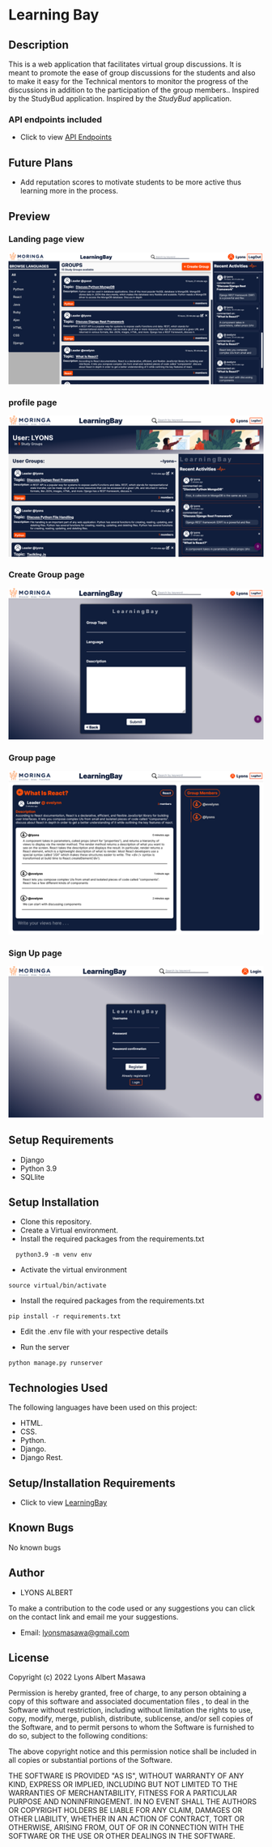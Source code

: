 # Learning Bay

## Description
This is a web application that facilitates virtual group discussions. It is meant to promote the ease of group discussions for the students  and also to make it easy for the Technical mentors to monitor the progress of the discussions in addition to the participation of the group members.. Inspired by the StudyBud application.
Inspired by the *StudyBud* application.

### API endpoints included
- Click to view <a target="_blank" href="https://learningbay.herokuapp.com/api/">API Endpoints</a>

## Future Plans
- Add reputation scores to motivate students to be more active thus learning more in the process.

## Preview
### Landing page view
<img src="preview/landing.png">

### profile page
<img src="preview/profile.png">

### Create Group page
<img src="preview/create.png">

### Group page
<img src="preview/group.png">

### Sign Up page
<img src="preview/signup.png">

## Setup Requirements

- Django 
- Python 3.9
- SQLlite

## Setup Installation

- Clone this repository.
- Create a Virtual environment.
- Install the required packages from the requirements.txt

```
  python3.9 -m venv env
```

- Activate the virtual environment

```
source virtual/bin/activate
```
- Install the required packages from the requirements.txt

``` 
pip install -r requirements.txt
```

- Edit the .env file with your respective details

- Run the server

```
python manage.py runserver
```

## Technologies Used

The following languages have been used on this project:

- HTML.
- CSS.
- Python.
- Django.
- Django Rest.

## Setup/Installation Requirements

- Click to view <a target="_blank" href="https://learningbay.herokuapp.com/">LearningBay</a>
 
## Known Bugs

No known bugs

## Author
- LYONS ALBERT

To make a contribution to the code used or any suggestions you can click on the contact link and email me your suggestions.

- Email: lyonsmasawa@gmail.com

## License

Copyright (c) 2022 Lyons Albert Masawa

Permission is hereby granted, free of charge, to any person obtaining a copy
of this software and associated documentation files , to deal
in the Software without restriction, including without limitation the rights
to use, copy, modify, merge, publish, distribute, sublicense, and/or sell
copies of the Software, and to permit persons to whom the Software is
furnished to do so, subject to the following conditions:

The above copyright notice and this permission notice shall be included in all
copies or substantial portions of the Software.

THE SOFTWARE IS PROVIDED "AS IS", WITHOUT WARRANTY OF ANY KIND, EXPRESS OR
IMPLIED, INCLUDING BUT NOT LIMITED TO THE WARRANTIES OF MERCHANTABILITY,
FITNESS FOR A PARTICULAR PURPOSE AND NONINFRINGEMENT. IN NO EVENT SHALL THE
AUTHORS OR COPYRIGHT HOLDERS BE LIABLE FOR ANY CLAIM, DAMAGES OR OTHER
LIABILITY, WHETHER IN AN ACTION OF CONTRACT, TORT OR OTHERWISE, ARISING FROM,
OUT OF OR IN CONNECTION WITH THE SOFTWARE OR THE USE OR OTHER DEALINGS IN THE
SOFTWARE.
